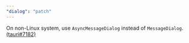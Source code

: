 ```yaml
---
"dialog": "patch"
---
```


On non-Linux system, use `AsyncMessageDialog` instead of `MessageDialog`. [(tauri#7182)](https://github.com/tauri-apps/tauri/issues/7182)
